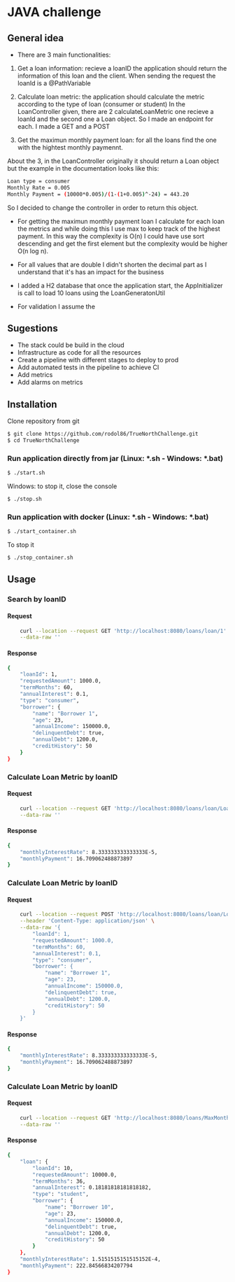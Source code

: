 # JAVA challenge


## General idea

- There are 3 main functionalities:

1. Get a loan information: recieve a loanID the application should return the information of this loan and the client.
When sending the request the loanId is a @PathVariable

2. Calculate loan metric: the application should calculate the metric according to the type of loan (consumer or student)
In the LoanController given, there are 2 calculateLoanMetric one recieve a loanId and the second one a Loan object. So I made an endpoint for each. I made a GET and a POST 


3. Get the maximun monthly payment loan: for all the loans find the one with the hightest monthly paymennt.

About the 3, in the LoanController originally it should return a Loan object but the example in the documentation looks like this:

```sh
Loan type = consumer
Monthly Rate = 0.005
Monthly Payment = (10000*0.005)/(1-(1+0.005)^-24) = 443.20
```

So I decided to change the controller in order to return this object.

- For getting the maximun monthly payment loan I calculate for each loan the metrics and while doing this I use max to keep track of the highest payment. In this way the complexity is O(n)
I could have use sort descending and get the first element but the complexity would be higher O(n log n).

- For all values that are double I didn't shorten the decimal part as I understand that it's has an impact for the business 
 
- I added a H2 database that once the application start, the AppInitializer is call to load 10 loans using the LoanGeneratonUtil

- For validation I assume the 
 
## Sugestions
- The stack could be build in the cloud
- Infrastructure as code for all the resources
- Create a pipeline with different stages to deploy to prod
- Add automated tests in the pipeline to achieve CI
- Add metrics
- Add alarms on metrics


## Installation

Clone repository from git

```sh
$ git clone https://github.com/rodol86/TrueNorthChallenge.git
$ cd TrueNorthChallenge
```


### Run application directly from jar (Linux: *.sh - Windows: *.bat)

```sh
$ ./start.sh
```

Windows: to stop it, close the console

```sh
$ ./stop.sh
```

### Run application with docker (Linux: *.sh - Windows: *.bat)


```sh
$ ./start_container.sh
```

To stop it

```sh
$ ./stop_container.sh
```

## Usage

### Search by loanID
#### Request
```sh
	curl --location --request GET 'http://localhost:8080/loans/loan/1' \
	--data-raw ''
```

#### Response
```sh
{
    "loanId": 1,
    "requestedAmount": 1000.0,
    "termMonths": 60,
    "annualInterest": 0.1,
    "type": "consumer",
    "borrower": {
        "name": "Borrower 1",
        "age": 23,
        "annualIncome": 150000.0,
        "delinquentDebt": true,
        "annualDebt": 1200.0,
        "creditHistory": 50
    }
}
```

### Calculate Loan Metric by loanID
#### Request
```sh
	curl --location --request GET 'http://localhost:8080/loans/loan/LoanMetric/1' \
	--data-raw ''
```

#### Response
```sh
{
    "monthlyInterestRate": 8.333333333333333E-5,
    "monthlyPayment": 16.709062488873897
}
```

### Calculate Loan Metric by loanID
#### Request
```sh
	curl --location --request POST 'http://localhost:8080/loans/loan/LoanMetric' \
	--header 'Content-Type: application/json' \
	--data-raw '{
	    "loanId": 1,
	    "requestedAmount": 1000.0,
	    "termMonths": 60,
	    "annualInterest": 0.1,
	    "type": "consumer",
	    "borrower": {
	        "name": "Borrower 1",
	        "age": 23,
	        "annualIncome": 150000.0,
	        "delinquentDebt": true,
	        "annualDebt": 1200.0,
	        "creditHistory": 50
	    }
	}'

```

#### Response
```sh
{
    "monthlyInterestRate": 8.333333333333333E-5,
    "monthlyPayment": 16.709062488873897
}
```

### Calculate Loan Metric by loanID
#### Request
```sh
	curl --location --request GET 'http://localhost:8080/loans/MaxMonthlyPaymentLoan' \
	--data-raw ''

```

#### Response
```sh
{
    "loan": {
        "loanId": 10,
        "requestedAmount": 10000.0,
        "termMonths": 36,
        "annualInterest": 0.18181818181818182,
        "type": "student",
        "borrower": {
            "name": "Borrower 10",
            "age": 23,
            "annualIncome": 150000.0,
            "delinquentDebt": true,
            "annualDebt": 1200.0,
            "creditHistory": 50
        }
    },
    "monthlyInterestRate": 1.5151515151515152E-4,
    "monthlyPayment": 222.84566834207794
}
```

